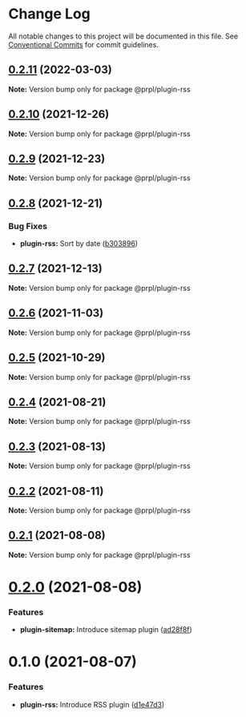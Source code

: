 # Change Log

All notable changes to this project will be documented in this file.
See [Conventional Commits](https://conventionalcommits.org) for commit guidelines.

## [0.2.11](https://github.com/tyhopp/prpl/compare/@prpl/plugin-rss@0.2.10...@prpl/plugin-rss@0.2.11) (2022-03-03)

**Note:** Version bump only for package @prpl/plugin-rss





## [0.2.10](https://github.com/tyhopp/prpl/compare/@prpl/plugin-rss@0.2.9...@prpl/plugin-rss@0.2.10) (2021-12-26)

**Note:** Version bump only for package @prpl/plugin-rss





## [0.2.9](https://github.com/tyhopp/prpl/compare/@prpl/plugin-rss@0.2.8...@prpl/plugin-rss@0.2.9) (2021-12-23)

**Note:** Version bump only for package @prpl/plugin-rss





## [0.2.8](https://github.com/tyhopp/prpl/compare/@prpl/plugin-rss@0.2.7...@prpl/plugin-rss@0.2.8) (2021-12-21)


### Bug Fixes

* **plugin-rss:** Sort by date ([b303896](https://github.com/tyhopp/prpl/commit/b30389651a61bc8f35d103452812eea90263d256))





## [0.2.7](https://github.com/tyhopp/prpl/compare/@prpl/plugin-rss@0.2.6...@prpl/plugin-rss@0.2.7) (2021-12-13)

**Note:** Version bump only for package @prpl/plugin-rss





## [0.2.6](https://github.com/tyhopp/prpl/compare/@prpl/plugin-rss@0.2.5...@prpl/plugin-rss@0.2.6) (2021-11-03)

**Note:** Version bump only for package @prpl/plugin-rss





## [0.2.5](https://github.com/tyhopp/prpl/compare/@prpl/plugin-rss@0.2.4...@prpl/plugin-rss@0.2.5) (2021-10-29)

**Note:** Version bump only for package @prpl/plugin-rss





## [0.2.4](https://github.com/tyhopp/prpl/compare/@prpl/plugin-rss@0.2.3...@prpl/plugin-rss@0.2.4) (2021-08-21)

**Note:** Version bump only for package @prpl/plugin-rss





## [0.2.3](https://github.com/tyhopp/prpl/compare/@prpl/plugin-rss@0.2.2...@prpl/plugin-rss@0.2.3) (2021-08-13)

**Note:** Version bump only for package @prpl/plugin-rss





## [0.2.2](https://github.com/tyhopp/prpl/compare/@prpl/plugin-rss@0.2.1...@prpl/plugin-rss@0.2.2) (2021-08-11)

**Note:** Version bump only for package @prpl/plugin-rss





## [0.2.1](https://github.com/tyhopp/prpl/compare/@prpl/plugin-rss@0.2.0...@prpl/plugin-rss@0.2.1) (2021-08-08)

**Note:** Version bump only for package @prpl/plugin-rss





# [0.2.0](https://github.com/tyhopp/prpl/compare/@prpl/plugin-rss@0.1.0...@prpl/plugin-rss@0.2.0) (2021-08-08)


### Features

* **plugin-sitemap:** Introduce sitemap plugin ([ad28f8f](https://github.com/tyhopp/prpl/commit/ad28f8fa2ad7882fd328a41fcc2757b70599a565))





# 0.1.0 (2021-08-07)


### Features

* **plugin-rss:** Introduce RSS plugin ([d1e47d3](https://github.com/tyhopp/prpl/commit/d1e47d3b364bf5c8ceaae0a84ef3068a25deb919))
